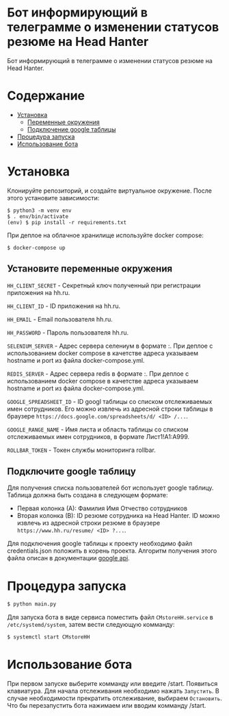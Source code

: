 # Бот информирующий в телеграмме о изменении статусов резюме на Head Hanter

Бот информирующий в телеграмме о изменении статусов резюме на Head Hanter.

# Содержание

- [Установка](#установка)
  - [Переменные окружения](#установите-переменные-окружения)
  - [Подключение google таблицы](#подключите-google-таблицу)
- [Процедура запуска](#процедура-запуска)
- [Использование бота](#использование-бота)


# Установка

Клонируйте репозиторий, и создайте виртуальное окружение. После этого установите зависимости:

```
$ python3 -m venv env
$ . env/bin/activate
(env) $ pip install -r requirements.txt
```

При деплое на облачное хранилище используйте docker compose:

```
$ docker-compose up
```


## Установите переменные окружения

`HH_CLIENT_SECRET` - Секретный ключ полученный при регистрации приложения на hh.ru.

`HH_CLIENT_ID` - ID приложения на hh.ru.

`HH_EMAIL` - Email пользователя hh.ru.

`HH_PASSWORD` - Пароль пользователя hh.ru.

`SELENIUM_SERVER` - Адрес сервера селениум в формате <ip>:<port>. При деплое с использованием docker compose в качетстве адреса указываем hostname и port из файла docker-compose.yml.

`REDIS_SERVER` - Адрес сервера redis в формате <ip>:<port>. При деплое с использованием docker compose в качетстве адреса указываем hostname и port из файла docker-compose.yml.

`GOOGLE_SPREADSHEET_ID` - ID googl таблицы со списком отслеживаемых имен сотрудников. Его можно извлечь из адресной строки таблицы в браузере `https://docs.google.com/spreadsheets/d/ <ID> /...`.

`GOOGLE_RANGE_NAME` - Имя листа и область таблицы со списком отслеживаемых имен сотрудников, в формате Лист1!A1:A999.

`ROLLBAR_TOKEN` - Токен службы мониторинга rollbar.


## Подключите google таблицу

Для получения списка пользователей бот использует google таблицу. Таблица должна быть создана в следующем формате:
  - Первая колонка (А): Фамилия Имя Отчество сотрудников
  - Вторая колонка (В): ID резюме сотрудника на Head Hanter.
ID можно извлечь из адресной строки резюме в браузере `https://www.hh.ru/resume/ <ID> ?...`.

Для подключения google таблицы к проекту необходимо файл credentials.json положить в корень проекта. Алгоритм получения этого файла описан в документации [google api](https://developers.google.com/sheets/api/quickstart/python).

# Процедура запуска

```bash
$ python main.py
```

Для запуска бота в виде сервиса поместить файл `CMstoreHH.service` в `/etc/systemd/system`, затем вести следующую комманду:

```bash
$ systemctl start CMstoreHH
```


# Использование бота

При первом запуске выберите комманду или введите /start. Появиться клавиатура. Для начала отслеживания необходимо нажать `Запустить`. В случае необходимости прекратить отслеживание, выбираем `Остановить`. Что бы перезапустить бота нажимаем или вводим комманду /start.